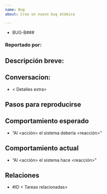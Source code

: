 ```yaml
---
name: Bug
about: Crea un nuevo bug atómica

---
```

- BUG-B###
### Reportado por:
## Descripción breve:
## Conversacion:
- < Detalles extra>
## Pasos para reproducirse
## Comportamiento esperado
- “Al <acción> el sistema debería <reacción>”
## Comportamiento actual
- “Al <acción> el sistema hace <reacción>”
## Relaciones
- #ID < Tareas relacionadas>
